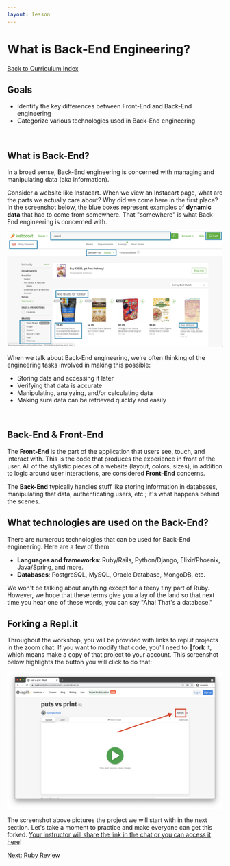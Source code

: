 ```yaml
---
layout: lesson
---
```


# What is Back-End Engineering?

<a href="../">Back to Curriculum Index</a>
<br>

## Goals

- Identify the key differences between Front-End and Back-End engineering
- Categorize various technologies used in Back-End engineering
<br>

## What is Back-End?

In a broad sense, Back-End engineering is concerned with managing and manipulating ​data​ (aka information).

Consider a website like Instacart. When we view an Instacart page, what are the parts we actually care about? Why did we come here in the first place? In the screenshot below, the blue boxes represent examples of **dynamic data** that had to come from somewhere. That "somewhere" is what Back-End engineering is concerned with.

!["Instacart.com screenshot"](../assets/instacart.png)

When we talk about Back-End engineering, we're often thinking of the engineering tasks involved in making this possible:

- Storing data and accessing it later
- Verifying that data is accurate
- Manipulating, analyzing, and/or calculating data
- Making sure data can be retrieved quickly and easily
<br>

## Back-End & Front-End

The **Front-End** is the part of the application that users see, touch, and interact with. This is the code that produces the experience in front of the user. All of the stylistic pieces of a website (layout, colors, sizes), in addition to logic around user interactions, are considered **Front-End** concerns.

The **Back-End** typically handles stuff like storing information in databases, manipulating that data, authenticating users, etc.; it's what happens behind the scenes.
<br>

## What technologies are used on the Back-End?

There are numerous technologies that can be used for Back-End engineering. Here are a few of them:

- **Languages and frameworks**: Ruby/Rails, Python/Django, Elixir/Phoenix, Java/Spring, and more.
- **Databases**: PostgreSQL, MySQL, Oracle Database, MongoDB, etc.

We won't be talking about anything except for a teeny tiny part of Ruby. However, we hope that these terms give you a lay of the land so that next time you hear one of these words, you can say "Aha! That's a database."

## Forking a Repl.it

Throughout the workshop, you will be provided with links to repl.it projects in the zoom chat. If you want to modify that code, you'll need to **<span role="img" aria-label="fork and knife emoji">🍴</span>fork** it, which means make a copy of that project to your account. This screenshot below highlights the button you will click to do that:

!["Fork a replit screenshot"](../assets/fork-replit.png)

The screenshot above pictures the project we will start with in the next section. Let's take a moment to practice and make everyone can get this forked. [Your instructor will share the link in the chat or you can access it here](https://replit.com/@turingschool/puts-vs-print#main.rb)!

<a href="../ruby-review">Next: Ruby Review</a>
